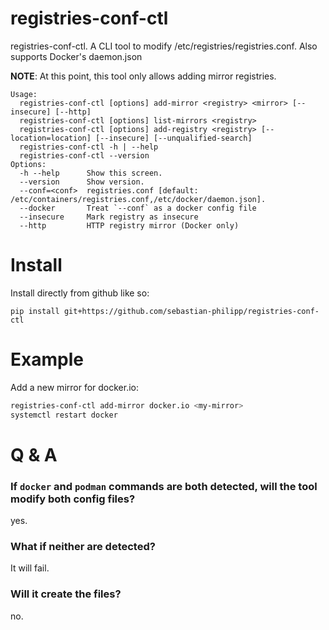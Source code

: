 # registries-conf-ctl

registries-conf-ctl. A CLI tool to modify
/etc/registries/registries.conf. Also supports Docker's daemon.json

**NOTE**: At this point, this tool only allows adding mirror registries. 

```
Usage:
  registries-conf-ctl [options] add-mirror <registry> <mirror> [--insecure] [--http]
  registries-conf-ctl [options] list-mirrors <registry>
  registries-conf-ctl [options] add-registry <registry> [--location=location] [--insecure] [--unqualified-search]
  registries-conf-ctl -h | --help
  registries-conf-ctl --version
Options:
  -h --help      Show this screen.
  --version      Show version.
  --conf=<conf>  registries.conf [default: /etc/containers/registries.conf,/etc/docker/daemon.json].
  --docker       Treat `--conf` as a docker config file
  --insecure     Mark registry as insecure
  --http         HTTP registry mirror (Docker only)
```

# Install

Install directly from github like so:

```
pip install git+https://github.com/sebastian-philipp/registries-conf-ctl
```

# Example

Add a new mirror for docker.io:

```bash
registries-conf-ctl add-mirror docker.io <my-mirror>
systemctl restart docker
```

# Q & A

### If `docker` and `podman` commands are both detected, will the tool modify both config files?

yes.

### What if neither are detected?

It will fail.

### Will it create the files?

no.
